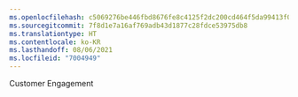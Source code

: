 ```yaml
---
ms.openlocfilehash: c5069276be446fbd8676fe8c4125f2dc200cd464f5da99413f018eb663c8ce8f
ms.sourcegitcommit: 7f8d1e7a16af769adb43d1877c28fdce53975db8
ms.translationtype: HT
ms.contentlocale: ko-KR
ms.lasthandoff: 08/06/2021
ms.locfileid: "7004949"
---
```

Customer Engagement